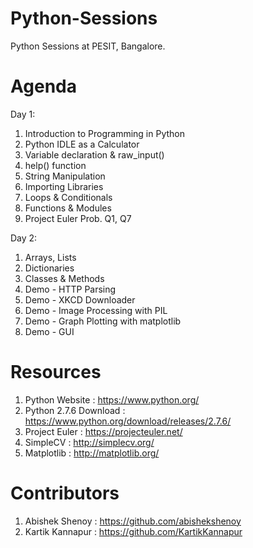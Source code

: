 Python-Sessions
===============

Python Sessions at PESIT, Bangalore.


Agenda
===============
Day 1:

1. Introduction to Programming in Python
2. Python IDLE as a Calculator
3. Variable declaration & raw_input()
4. help() function
4. String Manipulation
5. Importing Libraries
6. Loops & Conditionals
7. Functions & Modules
8. Project Euler Prob. Q1, Q7

Day 2: 

1. Arrays, Lists 
2. Dictionaries
3. Classes & Methods
4. Demo - HTTP Parsing 
5. Demo - XKCD Downloader
6. Demo - Image Processing with PIL
7. Demo - Graph Plotting with matplotlib
8. Demo - GUI


Resources
===============
1. Python Website : https://www.python.org/
2. Python 2.7.6 Download : https://www.python.org/download/releases/2.7.6/
3. Project Euler : https://projecteuler.net/
4. SimpleCV : http://simplecv.org/
5. Matplotlib : http://matplotlib.org/


Contributors 
===============
1. Abishek Shenoy : https://github.com/abishekshenoy
2. Kartik Kannapur : https://github.com/KartikKannapur
